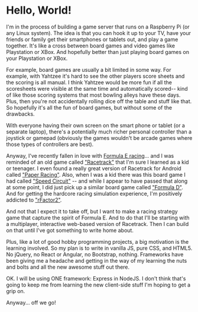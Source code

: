 # Hello, World!

I'm in the process of building a game server that runs on a Raspberry Pi (or any Linux system). The idea is that you can hook it up to your TV, have your friends
or family get their smartphones or tablets out, and play a game together. It's like a cross between board games and video games like Playstation or XBox. And
hopefully better than just playing board games on your Playstation or XBox.

For example, board games are usually a bit limited in some way. For example, with Yahtzee it's hard to see the other players score sheets and the scoring is all manual. I think Yahtzee would be more fun if all the scoresheets were visible at the same time and automatically scored-- kind of like those scoring systems that most bowling
alleys have these days. Plus, then you're not accidentally rolling dice off the table and stuff like that. So hopefully it's all the fun of board games, but without
some of the drawbacks.

With everyone having their own screen on the smart phone or tablet (or a separate laptop), there's a potentially much richer
personal controller than a joystick or gamepad (obviously the games wouldn't be arcade games where those types of controllers are best).

Anyway, I've recently fallen in love with [Formula E racing](https://www.fiaformulae.com/)... and I was reminded of an old game called ["Racetrack"](https://en.wikipedia.org/wiki/Racetrack_(game)) that I'm sure I learned as a kid or teenager. I even found a really great version of Racetrack for 
Android called ["Paper Racing"](https://play.google.com/store/apps/details?id=com.itbenefit.android.paperracing). Also, when I was a kid there
was this board game I had called ["Speed Circuit"](https://boardgamegeek.com/boardgame/1194/speed-circuit) -- and while I appear to have passed that
along at some point, I did just pick up a similar board game called ["Formula D"](https://boardgamegeek.com/boardgame/37904/formula-d). And for 
getting the hardcore racing simulation experience, I'm positively addicted to ["rFactor2"](https://store.steampowered.com/app/365960/rFactor_2/).

And not that I expect it to take off, but I want to make a racing strategy game that capture the spirit of Formula E. And to do that I'll be starting
with a multiplayer, interactive web-based version of Racetrack. Then I can build on that until I've got something to write home about.

Plus, like a lot of good hobby programming projects, a big motivation is the learning involved. So my plan is to write in vanilla JS, pure CSS, and HTML5. No jQuery, no React or Angular, no Bootstrap, 
nothing. Frameworks have been giving me a headache and getting in the way of my learning the nuts and bolts and all the new awesome stuff out there.

OK. I will be using ONE framework: Express in NodeJS. I don't think that's going to keep me from learning the new client-side stuff I'm hoping to get
a grip on.

Anyway... off we go!
